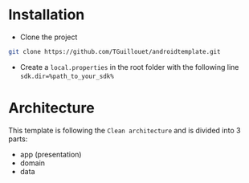 # Installation

- Clone the project
```bash
git clone https://github.com/TGuillouet/androidtemplate.git
```

- Create a `local.properties` in the root folder with the following line `sdk.dir=%path_to_your_sdk%`

# Architecture

This template is following the `Clean architecture` and is divided into 3 parts:
- app (presentation)
- domain
- data

